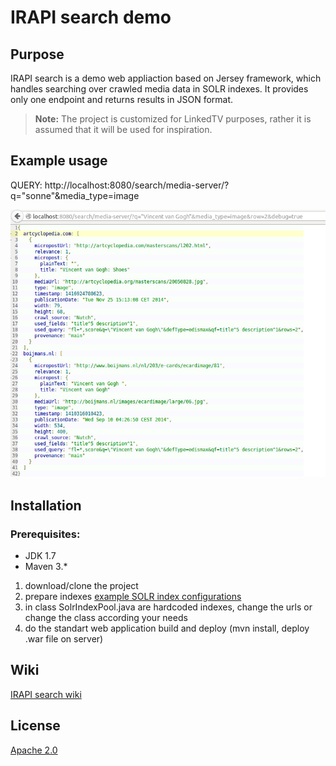 # IRAPI search demo

## Purpose
IRAPI search is a demo web appliaction based on Jersey framework, which handles searching over crawled media data in SOLR indexes. It provides only one endpoint and returns results in JSON format.

> **Note:** The project is customized for LinkedTV purposes, rather it is assumed that it will be used for inspiration.

## Example usage
QUERY: http://localhost:8080/search/media-server/?q="sonne"&media_type=image

![example IRAPI result](https://raw.githubusercontent.com/KIZI/IRAPI/master/wikipictures/search_json_output.png)

## Installation
### Prerequisites:
* JDK 1.7
* Maven 3.*

1. download/clone the project
2. prepare indexes [example SOLR index configurations](https://github.com/KIZI/IRAPI/tree/master/solr-example-conf/cores)
3. in class SolrIndexPool.java are hardcoded indexes, change the urls or change the class according your needs
4. do the standart web application build and deploy (mvn install, deploy .war file on server)

## Wiki
[IRAPI search wiki](https://github.com/KIZI/IRAPI/wiki/IRAPI-search) 

## License

[Apache 2.0](https://github.com/KIZI/IRAPI/blob/master/search/LICENCE.TXT)

